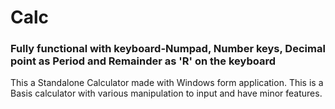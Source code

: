 # Calc
### Fully functional with keyboard-Numpad, Number keys, Decimal point as Period and Remainder as 'R' on the keyboard  
This a Standalone Calculator made with Windows form application.
This is a Basis calculator with various manipulation to input and have minor features.

